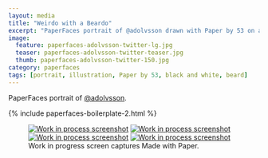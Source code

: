 ```yaml
---
layout: media
title: "Weirdo with a Beardo"
excerpt: "PaperFaces portrait of @adolvsson drawn with Paper by 53 on an iPad."
image: 
  feature: paperfaces-adolvsson-twitter-lg.jpg
  teaser: paperfaces-adolvsson-twitter-teaser.jpg
  thumb: paperfaces-adolvsson-twitter-150.jpg
category: paperfaces
tags: [portrait, illustration, Paper by 53, black and white, beard]
---
```


PaperFaces portrait of [@adolvsson](http://twitter.com/adolvsson).

{% include paperfaces-boilerplate-2.html %}

<figure class="third">
  <a href="{{ site.url }}/images/paperfaces-adolvsson-process-1-lg.jpg"><img src="{{ site.url }}/images/paperfaces-adolvsson-process-1-600.jpg" alt="Work in process screenshot"></a>
  <a href="{{ site.url }}/images/paperfaces-adolvsson-process-2-lg.jpg"><img src="{{ site.url }}/images/paperfaces-adolvsson-process-2-600.jpg" alt="Work in process screenshot"></a>
  <a href="{{ site.url }}/images/paperfaces-adolvsson-process-3-lg.jpg"><img src="{{ site.url }}/images/paperfaces-adolvsson-process-3-600.jpg" alt="Work in process screenshot"></a>
  <a href="{{ site.url }}/images/paperfaces-adolvsson-process-4-lg.jpg"><img src="{{ site.url }}/images/paperfaces-adolvsson-process-4-600.jpg" alt="Work in process screenshot"></a>
  <figcaption>Work in progress screen captures Made with Paper.</figcaption>
</figure>
